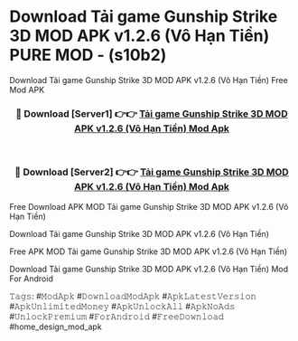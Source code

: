 # Download Tải game Gunship Strike 3D MOD APK v1.2.6 (Vô Hạn Tiền) PURE MOD - (s10b2)
Download Tải game Gunship Strike 3D MOD APK v1.2.6 (Vô Hạn Tiền) Free Mod APK

<div align="center">
<h3>🔴 Download [Server1] 👉👉 <a href="https://apk-comot.site?title=Tải_game_Gunship_Strike_3D_MOD_APK_v1.2.6_(Vô_Hạn_Tiền)">Tải game Gunship Strike 3D MOD APK v1.2.6 (Vô Hạn Tiền) Mod Apk</a></h3><br>

<h3>🔴 Download [Server2] 👉👉 <a href="https://apk-comot.site?title=Tải_game_Gunship_Strike_3D_MOD_APK_v1.2.6_(Vô_Hạn_Tiền)">Tải game Gunship Strike 3D MOD APK v1.2.6 (Vô Hạn Tiền) Mod Apk</a></h3>
</div>


Free Download APK MOD Tải game Gunship Strike 3D MOD APK v1.2.6 (Vô Hạn Tiền)

Download Tải game Gunship Strike 3D MOD APK v1.2.6 (Vô Hạn Tiền) 

Free APK MOD Tải game Gunship Strike 3D MOD APK v1.2.6 (Vô Hạn Tiền) 

Download Tải game Gunship Strike 3D MOD APK v1.2.6 (Vô Hạn Tiền) Mod For Android

𝚃𝚊𝚐𝚜: #𝙼𝚘𝚍𝙰𝚙𝚔 #𝙳𝚘𝚠𝚗𝚕𝚘𝚊𝚍𝙼𝚘𝚍𝙰𝚙𝚔 #𝙰𝚙𝚔𝙻𝚊𝚝𝚎𝚜𝚝𝚅𝚎𝚛𝚜𝚒𝚘𝚗 #𝙰𝚙𝚔𝚄𝚗𝚕𝚒𝚖𝚒𝚝𝚎𝚍𝙼𝚘𝚗𝚎𝚢 #𝙰𝚙𝚔𝚄𝚗𝚕𝚘𝚌𝚔𝙰𝚕𝚕 #𝙰𝚙𝚔𝙽𝚘𝙰𝚍𝚜 #𝚄𝚗𝚕𝚘𝚌𝚔𝙿𝚛𝚎𝚖𝚒𝚞𝚖 #𝙵𝚘𝚛𝙰𝚗𝚍𝚛𝚘𝚒𝚍 #𝙵𝚛𝚎𝚎𝙳𝚘𝚠𝚗𝚕𝚘𝚊𝚍 #home_design_mod_apk